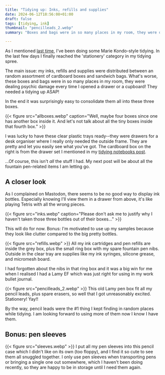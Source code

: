 ```yaml
---
title: "Tidying up: Inks, refills and supplies"
date: 2024-06-12T18:56:08+01:00
draft: false 
tags: [tidying, ink]
thumbnail: "pencilleads_2.webp"
summary: "Boxes and bags were in so many places in my room, they were dealing psychic damage every time I opened a drawer or a cupboard! They needed a tidying up ASAP!"

---
```


As I mentioned [last time](/blog/tidying-notebooks), I've been doing some Marie Kondo-style tidying. In the last few days I finally reached the 'stationery' category in my tidying spree. 

The main issue: my inks, refills and supplies were distributed between an random assortment of cardboard boxes and sandwich bags. What's worse, these boxes and bags were in so many places in my room, they were dealing psychic damage every time I opened a drawer or a cupboard! They needed a tidying up ASAP! 

In the end it was surprisingly easy to consolidate them all into these three boxes.

{{< figure src="allboxes.webp" caption="Well, maybe four boxes since one has another box inside it. And let's not talk about all the tiny boxes inside that fourth box." >}}

I was lucky to have these clear plastic trays ready--they were drawers for a desk organiser where I really only needed the outside frame. They are pretty and let you easily see what you've got. The cardboard box on the right is from the drawer set I mentioned in my [tidying notebooks post](/blog/tidying-notebooks).

...Of course, this isn't _all_ the stuff I had. My next post will be about all the fountain pen-related items I am letting go.

## A closer look

As I complained on Mastodon, there seems to be no good way to display ink bottles. Especially knowing I'll view them in a drawer from above, it's like playing Tetris with all the wrong pieces. 

{{< figure src="inks.webp" caption="Please don't ask me to justify why I haven't taken those three bottles out of their boxes..." >}}

This will do for now. Bonus: I'm motivated to use up my samples because they look like clutter compared to the big pretty bottles.


{{< figure src="refills.webp" >}}
All my ink cartridges and pen refills are inside the grey box, plus the small ring box with my spare fountain pen nibs. Outside in the clear tray are supplies like my ink syringes, silicone grease, and micromesh board.

I had forgotten about the nibs in that ring box and it was a big win for me when I realised I had a Lamy EF which was just right for using in my work bullet journal.

{{< figure src="pencilleads_2.webp" >}}
This old Lamy pen box fit all my pencil leads, plus spare erasers, so well that I got unreasonably excited. Stationery! Yay!! 

By the way, pencil leads were the #1 thing I kept finding in random places while tidying. I am looking forward to using more of them now I know I have them.

## Bonus: pen sleeves

{{< figure src="sleeves.webp" >}}
I put all my pen sleeves into this pencil case which I didn't like on its own (too floppy), and I find it so cute to see them all snuggled together. I only use pen sleeves when transporting pens or bringing a single one out somewhere, which I haven't been doing recently, so they are happy to be in storage until I need them again.












